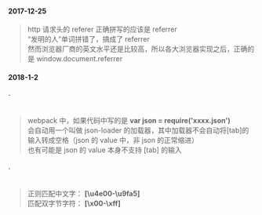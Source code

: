 #### 2017-12-25
> http 请求头的 referer 正确拼写的应该是 referrer  
“发明的人”单词拼错了，搞成了 referrer  
然而浏览器厂商的英文水平还是比较高，所以各大浏览器实现之后，正确的是 window.document.referrer


#### 2018-1-2
###### ·
> webpack 中，如果代码中写的是 <strong>var json = require('xxxx.json')</strong>  
会自动用一个叫做 json-loader 的加载器，其中加载器不会自动将[tab]的输入转成空格（json 的 value 中，非 json 的正常缩进）  
也有可能是 json 的 value 本身不支持 [tab] 的输入  

###### ·
> 正则匹配中文字： <strong>[\u4e00-\u9fa5]</strong>  
匹配双字节字符： <strong>[\x00-\xff]</strong>
